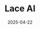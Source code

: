 ---  
layout: startup_page  
title: "Lace AI"  
id: "lace.ai"  
permalink: "/laceailace.ai04222025/"  
website: "https://www.lace.ai/"  
funding_round: "Seed"  
funding_amount: "$19M"  
investors: "Canvas Ventures, Bek Ventures, Horizon VC, Launchub, Marcin Zukowski, Heini Zachariassen"  
about: "Lace AI provides AI-driven customer service software for home service companies. Its revenue intelligence software analyzes 100% of incoming calls to identify lost revenue opportunities, improving sales conversion rates. This helps businesses in sectors like HVAC, plumbing, and roofing increase their revenue."  
markets: "AI, SaaS, Customer Service, Communication Software, HR Tech, Artificial Intelligence & Machine Learning"  
hq: "Mountain View, California, United States"  
founded_year: "2022"  
linkedin: "https://www.linkedin.com/company/lace-ai"  
twitter: "https://twitter.com/lace_ai"  
instagram: ""  
facebook: "https://www.facebook.com/lace.aii"  
crunchbase: "https://www.crunchbase.com/organization/lace-ai?utm_source=linkedin&utm_medium=referral&utm_campaign=linkedin_companies&utm_content=profile_cta_anon&trk=funding_crunchbase"  
pitchbook: "https://pitchbook.com/profiles/company/515855-98"  

date_display: "22-Apr-2025"  
date: "2025-04-22"

# SEO Optimization  
meta_title: "Lace AI - Seed Funding ($19M)"  
meta_description: "Lace AI, Lace AI provides AI-driven customer service software for home service companies. Its revenue intelligence software analyzes 100% of incoming calls to ..."  
meta_keywords: "Lace AI, AI, SaaS, Customer Service, Communication Software, HR Tech, Artificial Intelligence & Machine Learning, Seed funding"  
canonical_url: "https://startup.projectstartups.com/laceailace.ai04222025/"  
---
